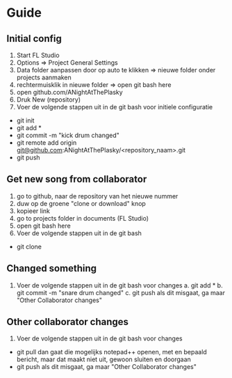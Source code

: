 # Guide

## Initial config
1. Start FL Studio
2. Options => Project General Settings
3. Data folder aanpassen door op auto te klikken => nieuwe folder onder projects aanmaken
4. rechtermuisklik in nieuwe folder => open git bash here
5. open github.com/ANightAtThePlasky
6. Druk New (repository)
7. Voer de volgende stappen uit in de git bash voor initiele configuratie
  * git init
  * git add *
  * git commit -m "kick drum changed"
  * git remote add origin git@github.com:ANightAtThePlasky/<repository_naam>.git
  * git push
  
## Get new song from collaborator
1. go to github, naar de repository van het nieuwe nummer
2. duw op de groene "clone or download" knop
3. kopieer link
4. go to projects folder in documents (FL Studio)
5. open git bash here
6. Voer de volgende stappen uit in de git bash
  * git clone <gekopieerde link>
  
## Changed something
1. Voer de volgende stappen uit in de git bash voor changes
  a. git add *
  b. git commit -m "snare drum changed"
  c. git push
    als dit misgaat, ga maar "Other Collaborator changes"
  
## Other collaborator changes
1. Voer de volgende stappen uit in de git bash voor changes
  * git pull
    dan gaat die mogelijks notepad++ openen, met en bepaald bericht, maar dat maakt niet uit, gewoon sluiten en doorgaan
  * git push
    als dit misgaat, ga maar "Other Collaborator changes"
